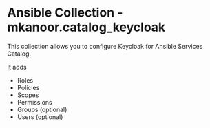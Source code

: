 # Ansible Collection - mkanoor.catalog_keycloak

This collection allows you to configure Keycloak for
Ansible Services Catalog.

It adds
 - Roles
 - Policies
 - Scopes
 - Permissions
 - Groups (optional)
 - Users (optional)
